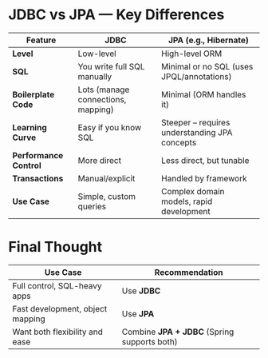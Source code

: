 # JDBC vs JPA — Key Differences
| Feature                 | **JDBC**                           | **JPA (e.g., Hibernate)**                     |
| ----------------------- | ---------------------------------- | --------------------------------------------- |
| **Level**               | Low-level                          | High-level ORM                                |
| **SQL**                 | You write full SQL manually        | Minimal or no SQL (uses JPQL/annotations)     |
| **Boilerplate Code**    | Lots (manage connections, mapping) | Minimal (ORM handles it)                      |
| **Learning Curve**      | Easy if you know SQL               | Steeper – requires understanding JPA concepts |
| **Performance Control** | More direct                        | Less direct, but tunable                      |
| **Transactions**        | Manual/explicit                    | Handled by framework                          |
| **Use Case**            | Simple, custom queries             | Complex domain models, rapid development      |

# Final Thought
| Use Case                         | Recommendation                                |
| -------------------------------- | --------------------------------------------- |
| Full control, SQL-heavy apps     | Use **JDBC**                                  |
| Fast development, object mapping | Use **JPA**                                   |
| Want both flexibility and ease   | Combine **JPA + JDBC** (Spring supports both) |

